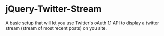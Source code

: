 jQuery-Twitter-Stream
=====================

A basic setup that will let you use Twitter's oAuth 1.1 API to display a twitter stream (stream of most recent posts) on you site.
